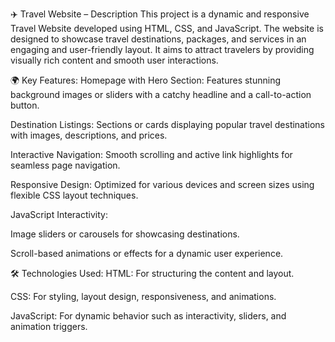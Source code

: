 ✈️ Travel Website – Description
This project is a dynamic and responsive Travel Website developed using HTML, CSS, and JavaScript. 
The website is designed to showcase travel destinations, packages, and services in an engaging and user-friendly layout. 
It aims to attract travelers by providing visually rich content and smooth user interactions.

🌍 Key Features:
Homepage with Hero Section: Features stunning background images or sliders with a catchy headline and a call-to-action button.

Destination Listings: Sections or cards displaying popular travel destinations with images, descriptions, and prices.

Interactive Navigation: Smooth scrolling and active link highlights for seamless page navigation.

Responsive Design: Optimized for various devices and screen sizes using flexible CSS layout techniques.

JavaScript Interactivity:

Image sliders or carousels for showcasing destinations.

Scroll-based animations or effects for a dynamic user experience.

🛠️ Technologies Used:
HTML: For structuring the content and layout.

CSS: For styling, layout design, responsiveness, and animations.

JavaScript: For dynamic behavior such as interactivity, sliders, and animation triggers.
